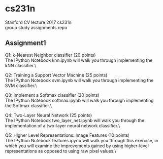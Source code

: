 # cs231n
Stanford CV lecture 2017 cs231n\
group study assignments repo

## Assignment1
Q1: k-Nearest Neighbor classifier (20 points)\
The IPython Notebook knn.ipynb will walk you through implementing the kNN classifier.\

Q2: Training a Support Vector Machine (25 points)\
The IPython Notebook svm.ipynb will walk you through implementing the SVM classifier.\

Q3: Implement a Softmax classifier (20 points)\
The IPython Notebook softmax.ipynb will walk you through implementing the Softmax classifier.\

Q4: Two-Layer Neural Network (25 points)\
The IPython Notebook two_layer_net.ipynb will walk you through the implementation of a two-layer neural network classifier.\

Q5: Higher Level Representations: Image Features (10 points)\
The IPython Notebook features.ipynb will walk you through this exercise, in which you will examine the improvements gained by using higher-level representations as opposed to using raw pixel values.\


